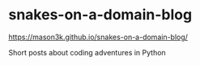 # snakes-on-a-domain-blog

<https://mason3k.github.io/snakes-on-a-domain-blog/>

Short posts about coding adventures in Python
